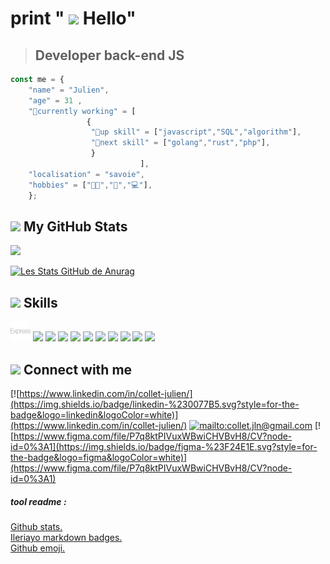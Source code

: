 # print " <img src = "https://raw.githubusercontent.com/MartinHeinz/MartinHeinz/master/wave.gif" width = 50px> Hello" 

> ## Developer back-end JS
```JavaScript
const me = {
    "name" = "Julien",
    "age" = 31 ,
    "🔭currently working" = [  
                 {  
                  "🌱up skill" = ["javascript","SQL","algorithm"],
                  "📌next skill" = ["golang","rust","php"],
                  }
                             ],
    "localisation" = "savoie",
    "hobbies" = ["🚗💨","🎥","💻"],
    };


``` 

##  <img src ="https://uploads-ssl.webflow.com/5f543735f8e374338e5778e7/5f74de34997ac0e3b0160983_93b3cd_6170d737eeec44e2b49776ca72957e00~mv2.gif" width = 30px> My GitHub Stats

![](https://www.codewars.com/users/juliencllt/badges/micro)

[![Les Stats GitHub de Anurag](https://github-readme-stats.vercel.app/api?username=JulienCLLT&count_private=true&show_icons=true)](https://github.com/anuraghazra/github-readme-stats)



## <img src = "https://media2.giphy.com/media/QssGEmpkyEOhBCb7e1/giphy.gif?cid=ecf05e47a0n3gi1bfqntqmob8g9aid1oyj2wr3ds3mg700bl&rid=giphy.gif" width = 32px> Skills 


<p align="left"><img width= '32px' src='https://raw.githubusercontent.com/github/explore/80688e429a7d4ef2fca1e82350fe8e3517d3494d/topics/express/express.png'>
<img width ='32px' src ='https://raw.githubusercontent.com/rahulbanerjee26/githubAboutMeGenerator/main/icons/nodejs.svg'> <img width ='32px' src ='https://raw.githubusercontent.com/rahulbanerjee26/githubAboutMeGenerator/main/icons/javascript.svg'> <img width ='32px' src ='https://raw.githubusercontent.com/rahulbanerjee26/githubAboutMeGenerator/main/icons/postgresql.svg'> <img width ='32px' src ='https://raw.githubusercontent.com/rahulbanerjee26/githubAboutMeGenerator/main/icons/css.svg'> <img width ='32px' src ='https://raw.githubusercontent.com/rahulbanerjee26/githubAboutMeGenerator/main/icons/github.svg'> <img width ='32px' src ='https://raw.githubusercontent.com/rahulbanerjee26/githubAboutMeGenerator/main/icons/figma.svg'> <img width ='32px' src ='https://raw.githubusercontent.com/rahulbanerjee26/githubAboutMeGenerator/main/icons/html.svg'> <img width ='32px' src ='https://raw.githubusercontent.com/rahulbanerjee26/githubAboutMeGenerator/main/icons/git.svg'> <img width ='32px' src ='https://raw.githubusercontent.com/rahulbanerjee26/githubAboutMeGenerator/main/icons/ruby.svg'> <img width ='32px' src ='https://raw.githubusercontent.com/rahulbanerjee26/githubAboutMeGenerator/main/icons/redis.svg'></p>


## <img src = "https://images.squarespace-cdn.com/content/v1/58d610cc59cc68feaa41f3b3/1600930106355-Z9OB093Q0L129MJ1FKBZ/giphy+%282%29.gif" width = 32px> Connect with me 




[![https://www.linkedin.com/in/collet-julien/](https://img.shields.io/badge/linkedin-%230077B5.svg?style=for-the-badge&logo=linkedin&logoColor=white)](https://www.linkedin.com/in/collet-julien/) [![mailto:collet.jln@gmail.com](https://img.shields.io/badge/Gmail-D14836?style=for-the-badge&logo=gmail&logoColor=white)](mailto:collet.jln@gmail.com)
[![https://www.figma.com/file/P7q8ktPIVuxWBwiCHVBvH8/CV?node-id=0%3A1](https://img.shields.io/badge/figma-%23F24E1E.svg?style=for-the-badge&logo=figma&logoColor=white)](https://www.figma.com/file/P7q8ktPIVuxWBwiCHVBvH8/CV?node-id=0%3A1)


##### tool readme :  
[Github stats.](https://github.com/anuraghazra/github-readme-stats)  
[Ileriayo markdown badges.](https://github.com/Ileriayo/markdown-badges)  
[Github emoji.](https://gist.github.com/rxaviers/7360908)